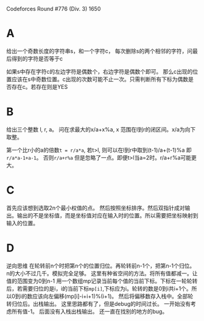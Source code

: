 Codeforces Round #776 (Div. 3)
1650
# A
给出一个奇数长度的字符串s，和一个字符c， 每次删除s的两个相邻的字符，问最后得到的字符是否等于c

如果s中存在字符c的左边字符是偶数个，右边字符是偶数个即可。
那么c出现的位置应该在s中奇数位置。c出现的次数可能不止一次。只需判断所有下标为偶数是否存在c。若存在则是YES

# B
给出三个整数 l, r, a。
问在求最大的x/a+x%a, x 范围在l到r的闭区间。x/a为向下取整。

第一个比r小的a的倍数`t = r/a*a`,
若t>l, 则可以在l到r中取到(t-1)/a+(t-1)%a 即`r/a*a-1+a-1`。
否则`r/a+r%a`
但是忽略了一点。即便t>l当a=2时。r/a+r%a可能更大。

# C
首先应该想到选取2n个最小权值的点。
然后按照坐标排序。然后双指针成对输出。输出的不是坐标值，而是坐标值对应在输入时的位置。所以需要把坐标映射到输入的位置。

# D
逆向思维
在轮转前n个时把第n个的位置归位。再轮转前n-1个，把第n-1个归位。
n的大小不过几千。模拟完全足够。
这里有种省空间的方法。将所有值都减一。让值的范围变为0到n-1
用一个数组mp记录当前每个值的当前下标。下标在一轮轮转后，若需要归位的是i，i的当前下标`mp[i]`,下标应为i。轮转的数是0到i共i+1个。所以0到i的数应该向左偏移(mp[i]-i+i+1)%(i+1)。 然后将偏移数存入栈中。全部轮转归位后。出栈输出。
这里思路都有了，但是debug的时间过长。 一开始没有考虑所有值-1。 后面没有入栈出栈输出。 还一直在找别的地方的bug。